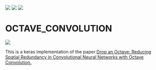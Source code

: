 ![](https://img.shields.io/badge/language-python_keras-orange.svg)
![](https://img.shields.io/badge/progress-60-green.svg)
[![](https://img.shields.io/badge/reference-paper-blue.svg)](https://arxiv.org/abs/1904.05049)
# OCTAVE_CONVOLUTION
![](.fig/octave.png)

This is a keras implementation of the paper [Drop an Octave: Reducing Spatial Redundancy in Convolutional Neural Networks with Octave Convolution.](https://arxiv.org/abs/1904.05049)
